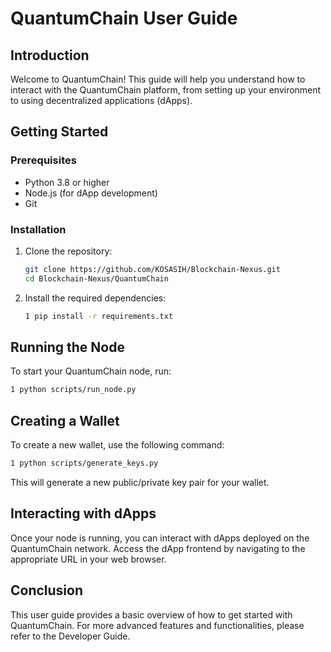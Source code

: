 # QuantumChain User Guide

## Introduction
Welcome to QuantumChain! This guide will help you understand how to interact with the QuantumChain platform, from setting up your environment to using decentralized applications (dApps).

## Getting Started

### Prerequisites
- Python 3.8 or higher
- Node.js (for dApp development)
- Git

### Installation
1. Clone the repository:
   ```bash
   git clone https://github.com/KOSASIH/Blockchain-Nexus.git
   cd Blockchain-Nexus/QuantumChain
   ```

2. Install the required dependencies:
   ```bash
   1 pip install -r requirements.txt
   ```
   
## Running the Node
To start your QuantumChain node, run:

   ```bash
   1 python scripts/run_node.py
   ```

## Creating a Wallet
To create a new wallet, use the following command:

   ```bash
   1 python scripts/generate_keys.py
   ```
   
This will generate a new public/private key pair for your wallet.

## Interacting with dApps
Once your node is running, you can interact with dApps deployed on the QuantumChain network. Access the dApp frontend by navigating to the appropriate URL in your web browser.

## Conclusion
This user guide provides a basic overview of how to get started with QuantumChain. For more advanced features and functionalities, please refer to the Developer Guide.
